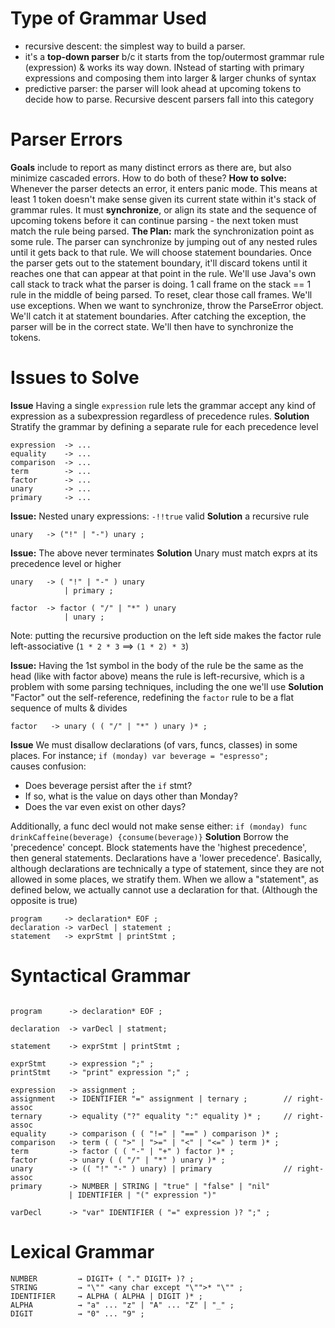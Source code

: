# Type of Grammar Used
- recursive descent: the simplest way to build a parser. 
- it's a **top-down parser** b/c it starts from the top/outermost grammar rule (expression) & works its way down. INstead of starting with primary expressions and composing them into larger & larger chunks of syntax
- predictive parser: the parser will look ahead at upcoming tokens to decide how to parse. Recursive descent parsers fall into this category

# Parser Errors
**Goals** include to report as many distinct errors as there are, but also minimize cascaded errors. How to do both of these? 
**How to solve:** Whenever the parser detects an error, it enters panic mode. This means at least 1 token doesn't make sense given its current state within it's stack of grammar rules. It must **synchronize**, or align its state and the sequence of upcoming tokens before it can continue parsing - the next token must match the rule being parsed. 
**The Plan:** mark the synchronization point as some rule. The parser can synchronize by jumping out of any nested rules until it gets back to that rule. We will choose statement boundaries. Once the parser gets out to the statement boundary, it'll discard tokens until it reaches one that can appear at that point in the rule. We'll use Java's own call stack to track what the parser is doing. 1 call frame on the stack == 1 rule in the middle of being parsed. To reset, clear those call frames. We'll use exceptions. When we want to synchronize, throw the ParseError object. We'll catch it at statement boundaries. After catching the exception, the parser will be in the correct state. We'll then have to synchronize the tokens.


# Issues to Solve
**Issue** Having a single `expression` rule lets the grammar accept any kind of expression as a subexpression regardless of precedence rules. 
**Solution** Stratify the grammar by defining a separate rule for each precedence level
```
expression  -> ...
equality    -> ...
comparison  -> ...
term        -> ...
factor      -> ...
unary       -> ...
primary     -> ...
```

**Issue:** Nested unary expressions: `-!!true` valid
**Solution** a recursive rule
```
unary   -> ("!" | "-") unary ;
```

**Issue:** The above never terminates
**Solution** Unary must match exprs at its precedence level or higher
```
unary   -> ( "!" | "-" ) unary 
            | primary ;
            
factor  -> factor ( "/" | "*" ) unary
            | unary ;
```
Note: putting the recursive production on the left side makes the factor rule left-associative (`1 * 2 * 3` ==> `(1 * 2) * 3`)

**Issue:** Having the 1st symbol in the body of the rule be the same as the head (like with factor above) means the rule is left-recursive, which is a problem with some parsing techniques, including the one we'll use
**Solution** "Factor" out the self-reference, redefining the `factor` rule to be a flat sequence of mults & divides
```
factor   -> unary ( ( "/" | "*" ) unary )* ; 
```

**Issue** We must disallow declarations (of vars, funcs, classes) in some places. For instance;
```if (monday) var beverage = "espresso";```  
causes confusion: 
- Does beverage persist after the `if` stmt? 
- If so, what is the value on days other than Monday? 
- Does the var even exist on other days?

Additionally, a func decl would not make sense either:
```if (monday) func drinkCaffeine(beverage) {consume(beverage)}```
**Solution** Borrow the 'precedence' concept. Block statements have the 'highest precedence', then general statements. Declarations have a 'lower precedence'. Basically, although declarations are technically a type of statement, since they are not allowed in some places, we stratify them. When we allow a "statement", as defined below, we actually cannot use a declaration for that. (Although the opposite is true)
``` 
program     -> declaration* EOF ;
declaration -> varDecl | statement ; 
statement   -> exprStmt | printStmt ;
```

# Syntactical Grammar
```

program      -> declaration* EOF ;

declaration  -> varDecl | statment;

statement    -> exprStmt | printStmt ;

exprStmt     -> expression ";" ;
printStmt    -> "print" expression ";" ;

expression   -> assignment ;
assignment   -> IDENTIFIER "=" assignment | ternary ;        // right-assoc
ternary      -> equality ("?" equality ":" equality )* ;     // right-assoc
equality     -> comparison ( ( "!=" | "==" ) comparison )* ; 
comparison   -> term ( ( ">" | ">=" | "<" | "<=" ) term )* ;
term         -> factor ( ( "-" | "+" ) factor )* ;
factor       -> unary ( ( "/" | "*" ) unary )* ;
unary        -> (( "!" "-" ) unary) | primary                // right-assoc
primary      -> NUMBER | STRING | "true" | "false" | "nil" 
             | IDENTIFIER | "(" expression ")" 
             
varDecl      -> "var" IDENTIFIER ( "=" expression )? ";" ;
```

# Lexical Grammar
```
NUMBER         → DIGIT+ ( "." DIGIT+ )? ;
STRING         → "\"" <any char except "\"">* "\"" ;
IDENTIFIER     → ALPHA ( ALPHA | DIGIT )* ;
ALPHA          → "a" ... "z" | "A" ... "Z" | "_" ;
DIGIT          → "0" ... "9" ;
```
